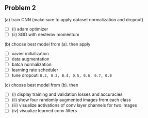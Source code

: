 ## Problem 2

(a) train CNN (make sure to apply dataset normalization and dropout)
- [ ] (i) adam optimizer
- [ ] (ii) SGD with nesterov momentum

(b) choose best model from (a).
then apply
- [ ] xavier initialization
- [ ] data augmentation
- [ ] batch normalization
- [ ] learning rate scheduler
- [ ] tune dropout: ```0.2, 0.3, 0.4, 0.5, 0.6, 0.7, 0.8```

(c) choose best model from (b).
then

- [ ] (i) display training and validation losses and accuracies
- [ ] (ii) show four randomly augmented images from each class
- [ ] (iii) visualize activations of conv layer channels for two images
- [ ] (iv) visualize learned conv filters
